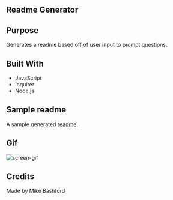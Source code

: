 ## Readme Generator
## Purpose
  Generates a readme based off of user input to prompt questions.

## Built With
* JavaScript
* Inquirer
* Node.js

## Sample readme
A sample generated [readme](https://github.com/mikebashford/readme-generator/tree/develop/dist).

## Gif
![screen-gif]()
## Credits
Made by Mike Bashford

